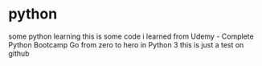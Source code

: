 # python
some python learning 
this is some code i learned from 
Udemy - Complete Python Bootcamp Go from zero to hero in Python 3
this is just a test on github 
